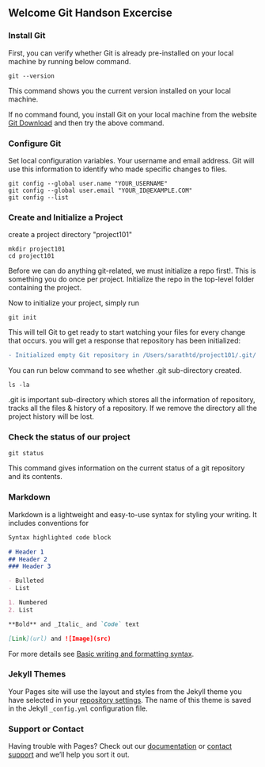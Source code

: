 ## Welcome Git Handson Excercise


### Install Git

First, you can verify whether Git is already pre-installed on your local machine by running below command.

```
git --version
```

This command shows you the current version installed on your local machine.

If no command found, you install Git on your local machine from the website [Git Download](https://git-scm.com/downloads) and then try the above command.

### Configure Git

Set local configuration variables. Your username and email address. Git will use this information to identify who made specific changes to files.

```
git config --global user.name "YOUR_USERNAME"
git config --global user.email "YOUR_ID@EXAMPLE.COM"
git config --list
```

### Create and Initialize a Project

create a project directory "project101"
```
mkdir project101
cd project101
```

Before we can do anything git-related, we must initialize a repo first!. This is something you do once per project. Initialize the repo in the top-level folder containing the project.

Now to initialize your project, simply run
```
git init
```
This will tell Git to get ready to start watching your files for every change that occurs. you will get a response that repository has been initialized: </br>

```diff
- Initialized empty Git repository in /Users/sarathtd/project101/.git/
```

You can run below command to see whether .git sub-directory created.
```
ls -la
```
.git is important sub-directory which stores all the information of repository, tracks all the files & history of a repository. If we remove the directory all the project history will be lost.

### Check the status of our project

```
git status
```

This command gives information on the current status of a git repository and its contents. 


### Markdown

Markdown is a lightweight and easy-to-use syntax for styling your writing. It includes conventions for

```markdown
Syntax highlighted code block

# Header 1
## Header 2
### Header 3

- Bulleted
- List

1. Numbered
2. List

**Bold** and _Italic_ and `Code` text

[Link](url) and ![Image](src)
```

For more details see [Basic writing and formatting syntax](https://docs.github.com/en/github/writing-on-github/getting-started-with-writing-and-formatting-on-github/basic-writing-and-formatting-syntax).

### Jekyll Themes

Your Pages site will use the layout and styles from the Jekyll theme you have selected in your [repository settings](https://github.com/sarathtd406/Git-tutorial-101/settings/pages). The name of this theme is saved in the Jekyll `_config.yml` configuration file.

### Support or Contact

Having trouble with Pages? Check out our [documentation](https://docs.github.com/categories/github-pages-basics/) or [contact support](https://support.github.com/contact) and we’ll help you sort it out.
